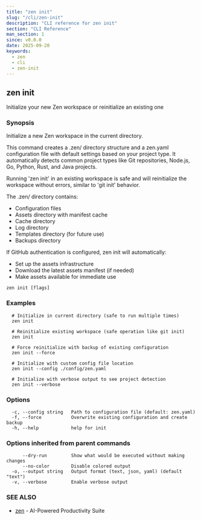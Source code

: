 ```yaml
---
title: "zen init"
slug: "/cli/zen-init"
description: "CLI reference for zen init"
section: "CLI Reference"
man_section: 1
since: v0.0.0
date: 2025-09-20
keywords:
  - zen
  - cli
  - zen-init
---
```


## zen init

Initialize your new Zen workspace or reinitialize an existing one

### Synopsis

Initialize a new Zen workspace in the current directory.

This command creates a .zen/ directory structure and a zen.yaml configuration file
with default settings based on your project type. It automatically detects common
project types like Git repositories, Node.js, Go, Python, Rust, and Java projects.

Running 'zen init' in an existing workspace is safe and will reinitialize the workspace
without errors, similar to 'git init' behavior.

The .zen/ directory contains:
  - Configuration files
  - Assets directory with manifest cache
  - Cache directory
  - Log directory
  - Templates directory (for future use)
  - Backups directory

If GitHub authentication is configured, zen init will automatically:
  - Set up the assets infrastructure
  - Download the latest assets manifest (if needed)
  - Make assets available for immediate use

```
zen init [flags]
```

### Examples

```
  # Initialize in current directory (safe to run multiple times)
  zen init

  # Reinitialize existing workspace (safe operation like git init)
  zen init

  # Force reinitialize with backup of existing configuration
  zen init --force

  # Initialize with custom config file location
  zen init --config ./config/zen.yaml

  # Initialize with verbose output to see project detection
  zen init --verbose
```

### Options

```
  -c, --config string   Path to configuration file (default: zen.yaml)
  -f, --force           Overwrite existing configuration and create backup
  -h, --help            help for init
```

### Options inherited from parent commands

```
      --dry-run         Show what would be executed without making changes
      --no-color        Disable colored output
  -o, --output string   Output format (text, json, yaml) (default "text")
  -v, --verbose         Enable verbose output
```

### SEE ALSO

* [zen](zen.md.md)	 - AI-Powered Productivity Suite

